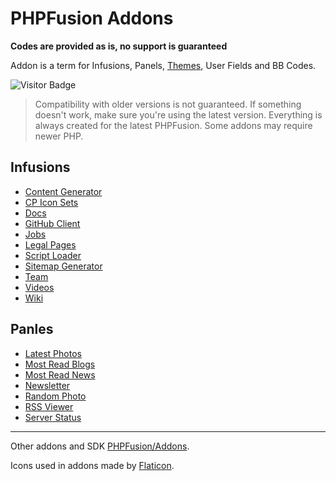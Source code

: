 # PHPFusion Addons

**Codes are provided as is, no support is guaranteed**

Addon is a term for Infusions, Panels, [Themes](https://github.com/PF-Projects/PF-Themes), User Fields and BB Codes.

![Visitor Badge](https://visitor-badge.laobi.icu/badge?page_id=PF-Projects.PF-Addons)

> Compatibility with older versions is not guaranteed.
If something doesn't work, make sure you're using the latest version. Everything is always created for the latest PHPFusion.
Some addons may require newer PHP.

## Infusions
- [Content Generator](infusions/content_generator)
- [CP Icon Sets](infusions/cp_icon_sets)
- [Docs](infusions/docs)
- [GitHub Client](infusions/github)
- [Jobs](infusions/jobs)
- [Legal Pages](infusions/legal)
- [Script Loader](infusions/script_loader)
- [Sitemap Generator](infusions/sitemap)
- [Team](infusions/team)
- [Videos](infusions/videos)
- [Wiki](infusions/wiki)

## Panles
- [Latest Photos](panels/latest_photos_panel)
- [Most Read Blogs](panels/most_read_blogs_panel)
- [Most Read News](panels/most_read_news_panel)
- [Newsletter](panels/newsletter_panel)
- [Random Photo](panels/random_photo_panel)
- [RSS Viewer](panels/rss_viewer_panel)
- [Server Status](panels/server_status_panel)

---

Other addons and SDK [PHPFusion/Addons](https://github.com/PHPFusion/Addons).

Icons used in addons made by [Flaticon](https://flaticon.com/).

<!-- Don't copy my code! -->
